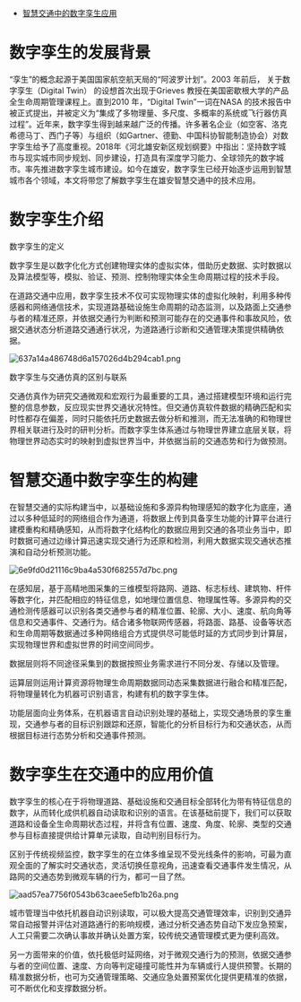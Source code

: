 - [智慧交通中的数字孪生应用](https://blog.csdn.net/weixin_55366265/article/details/121155198)

# **数字孪生的发展背景**

“孪生”的概念起源于美国国家航空航天局的“阿波罗计划”。2003 年前后， 关于数字孪生（Digital Twin）  的设想首次出现于Grieves 教授在美国密歇根大学的产品全生命周期管理课程上。直到2010 年，“Digital Twin”一词在NASA  的技术报告中被正式提出，并被定义为“集成了多物理量、多尺度、多概率的系统或飞行器仿真过程”。近年来，数字孪生得到越来越广泛的传播。许多著名企业（如空客、洛克希德马丁、西门子等）与组织（如Gartner、德勤、中国科协智能制造协会）对数字孪生给予了高度重视。2018年《河北雄安新区规划纲要》中指出：坚持数字城市与现实城市同步规划、同步建设，打造具有深度学习能力、全球领先的数字城市。率先推进数字孪生城市建设。如今在雄安，数字孪生已经开始逐步运用到智慧城市各个领域，本文将带您了解数字孪生在雄安智慧交通中的技术应用。

# **数字孪生介绍**

数字孪生的定义

数字孪生是以数字化化方式创建物理实体的虚拟实体，借助历史数据、实时数据以及算法模型等，模拟、验证、预测、控制物理实体全生命周期过程的技术手段。

在道路交通中应用，数字孪生技术不仅可实现物理实体的虚拟化映射，利用多种传感器和网络通信技术，实现道路基础设施生命周期的动态监测，以及路面上交通参与者的精准还原，并依据交通行为判断和预测可能存在的交通事件和事故风险，依据交通状态分析道路交通通行状况，为道路通行诊断和交通管理决策提供精确依据。

![637a14a486748d6a157026d4b294cab1.png](https://img-blog.csdnimg.cn/img_convert/637a14a486748d6a157026d4b294cab1.png)

数字孪生与交通仿真的区别与联系

交通仿真作为研究交通微观和宏观行为最重要的工具，通过搭建模型环境和运行完整的信息参数，反应现实世界交通状况特性。但交通仿真软件数据的精确匹配和实时性都存在偏差，同时只能依托历史数据去做分析和推测，而无法准确的和物理世界相关联进行及时的研判分析。而数字孪生体系通过与物理世界建立底层关联，将物理世界动态实时的映射到虚拟世界当中，并依据当前的交通态势和行为做预测。

# **智慧交通中数字孪生的构建**

在智慧交通的实际构建当中，以基础设施和多源异构物理感知的数字化为底座，通过以多种低延时的网络组合作为通道，将数据上传到具备孪生功能的计算平台进行建模重构和精确感知，从而将数字化结构化的数据应用到交通的各项业务当中，即时数据可通过边缘计算迅速实现交通行为还原和检测，利用大数据实现交通状态推演和自动分析预测功能。

![6e9fd0d21116c9ba4a530f682557d7bc.png](https://img-blog.csdnimg.cn/img_convert/6e9fd0d21116c9ba4a530f682557d7bc.png)

在感知层，基于高精地图采集的三维模型将路网、道路、标志标线、建筑物、杆件等数字化，并匹配相应的特征信息，如地理位置信息、物理属性等。多源异构的交通检测传感器可以识别各类交通参与者的精准位置、轮廓、大小、速度、航向角等信息和交通事件、交通行为。结合诸多物联网传感器，将路面、路基、设备等状态和生命周期等数据通过多种网络组合方式提供尽可能低时延的方式同步到计算层，实现物理世界和虚拟世界的时间空间同步。

数据层则将不同途径采集到的数据按照业务需求进行不同分发、存储以及管理。

运算层则运用计算资源将物理生命周期数据同动态采集数据进行融合和精准匹配，将物理量转化为机器可识别语言，构建有机的数字孪生体。

功能层面向业务体系，在机器语言自动识别处理的基础上，实现交通场景的孪生重现，交通参与者的目标识别跟踪和还原，智能化的分析目标行为和交通状态，从而根据目标进行态势分析和交通事件预测。

# **数字孪生在交通中的应用价值**

数字孪生的核心在于将物理道路、基础设施和交通目标全部转化为带有特征信息的数字，从而转化成供机器自动读取和识别的语言。在该基础前提下，我们可以获取道路和设备全生命周期状态过程，并将含有位置、速度、角度、轮廓、类型的交通参与目标直接提供给计算单元读取，自动判别目标行为。

区别于传统视频监控，数字孪生的在立体多维呈现不受光线条件的影响，可最为直观全面的了解实时交通状态，灵活切换任意视角，迅速查看交通事件发生情况，从路网的交通态势到微观车辆的行为，都可一目了然。

![aad57ea7756f0543b63caee5efb1b26a.png](https://img-blog.csdnimg.cn/img_convert/aad57ea7756f0543b63caee5efb1b26a.png)

城市管理当中依托机器自动识别读取，可以极大提高交通管理效率，识别到交通异常自动报警并评估对道路通行的影响规模，通过分析交通态势自动下发应急预案，人工只需要二次确认事故并确认处置方案，较传统交通管理模式更为便利高效。

另一方面带来的价值，依托极低时延网络，对于微观交通行为的预测，依据交通参与者的空间位置、速度、方向等判定碰撞可能性并为车辆或行人提供预警。长期的精准数据分析，也可为交通管理策略、交通应急处置预案优化提供更精准的依据，可不断优化和支撑数据分析。